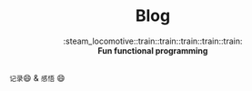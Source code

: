 <h1 align="center">Blog</h1>

<div align="center">
  :steam_locomotive::train::train::train::train::train:
</div>
<div align="center">
  <strong>Fun functional programming</strong>
</div>

<br />

`记录`:smile: & `感悟` :smile:
